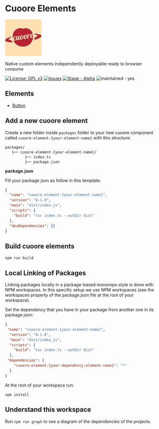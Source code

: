 # Cuoore Elements

![cuoore logo](./assets/logo.png)

Native custom elements independently deployable ready to browser consume

[![License: GPL v3](https://img.shields.io/badge/License-GPLv3-blue.svg)](https://www.gnu.org/licenses/gpl-3.0)
[![Issues](https://img.shields.io/github/issues/javierlopezdeancos/cuoore-elements?style=flat-square)](https://github.com/javierlopezdeancos/cuoore-elements/issues)
[![Stage - Alpha](https://img.shields.io/badge/Stage-Alpha-f9f504)](https://)
![maintained - yes](https://img.shields.io/badge/maintained-yes-blue)

## Elements

* [Button](./packages/cuoore-element-button/buttons.md)

## Add a new cuoore element

Create a new folder inside `packages` folder to your new cuoore component called `cuoore-element-{your-element-name}` with this structure:

```
packages/
   ├── cuoore-element-{your-element-name}/
         ├── index.ts
         ├── package.json
```

**package.json**

Fill your package json as follow in this template:

```json
{
  "name": "cuoore-element-{your-element-name}",
  "version": "0.1.0",
  "main": "dist/index.js",
  "scripts": {
    "build": "tsc index.ts --outDir dist"
  },
  "devDependencies": {}
}
```

## Build cuoore elements

```
npm run build
```

## Local Linking of Packages

Linking packages locally in a package-based monorepo style is done with NPM workspaces. In this specific setup we use NPM workspaces (see the workspaces property of the package.json file at the root of your workspace).

Set the dependency that you have in your package from another one in its package json:

```json
{
 "name": "cuoore-element-{your-element-name}",
  "version": "0.1.0",
  "main": "dist/index.js",
  "scripts": {
    "build": "tsc index.ts --outDir dist"
  },
 "dependencies": {
    "cuoore-element-{your-dependency-element-name}": "*"
  }
}
```

At the root of your workspace run:

```
npm install
```

## Understand this workspace

Run `npm run graph` to see a diagram of the dependencies of the projects.

